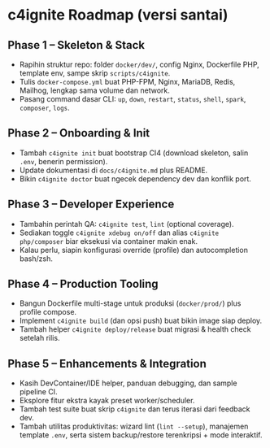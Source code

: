 # c4ignite Roadmap (versi santai)

## Phase 1 – Skeleton & Stack
- Rapihin struktur repo: folder `docker/dev/`, config Nginx, Dockerfile PHP, template env, sampe skrip `scripts/c4ignite`.
- Tulis `docker-compose.yml` buat PHP-FPM, Nginx, MariaDB, Redis, Mailhog, lengkap sama volume dan network.
- Pasang command dasar CLI: `up`, `down`, `restart`, `status`, `shell`, `spark`, `composer`, `logs`.

## Phase 2 – Onboarding & Init
- Tambah `c4ignite init` buat bootstrap CI4 (download skeleton, salin `.env`, benerin permission).
- Update dokumentasi di `docs/c4ignite.md` plus README.
- Bikin `c4ignite doctor` buat ngecek dependency dev dan konflik port.

## Phase 3 – Developer Experience
- Tambahin perintah QA: `c4ignite test`, `lint` (optional coverage).
- Sediakan toggle `c4ignite xdebug on/off` dan alias `c4ignite php/composer` biar eksekusi via container makin enak.
- Kalau perlu, siapin konfigurasi override (profile) dan autocompletion bash/zsh.

## Phase 4 – Production Tooling
- Bangun Dockerfile multi-stage untuk produksi (`docker/prod/`) plus profile compose.
- Implement `c4ignite build` (dan opsi push) buat bikin image siap deploy.
- Tambah helper `c4ignite deploy/release` buat migrasi & health check setelah rilis.

## Phase 5 – Enhancements & Integration
- Kasih DevContainer/IDE helper, panduan debugging, dan sample pipeline CI.
- Eksplore fitur ekstra kayak preset worker/scheduler.
- Tambah test suite buat skrip `c4ignite` dan terus iterasi dari feedback dev.
- Tambah utilitas produktivitas: wizard lint (`lint --setup`), manajemen template `.env`, serta sistem backup/restore terenkripsi + mode interaktif.
